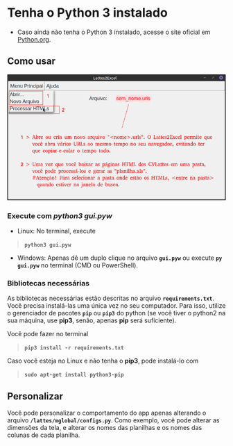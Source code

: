 # Tenha o Python 3 instalado

 - Caso ainda não tenha o Python 3 instalado, acesse o site oficial em
    [Python.org](https://www.python.org).

## Como usar
  
  ![](lattes/help.png)
  

### Execute com *python3 gui.pyw*

 - Linux: No terminal, execute 
 > **`python3 gui.pyw`**

 - Windows: Apenas dê um duplo clique no arquivo **```gui.pyw```** ou execute **```py gui.pyw```**
    no terminal (CMD ou PowerShell).

### Bibliotecas necessárias
 
As bibliotecas necessárias estão descritas no arquivo **`requirements.txt`**.
Você precisa instalá-las uma única vez no seu computador. Para isso, utilize
o gerenciador de pacotes **`pip`** ou **`pip3`** do python (se você tiver o python2 na 
sua máquina, use **pip3**, senão, apenas **pip** será suficiente).

Você pode fazer no terminal
> **`pip3 install -r requirements.txt`** 

Caso você esteja no Linux e não tenha o **pip3**, pode instalá-lo com
> **`sudo apt-get install python3-pip`**


## Personalizar
Você pode personalizar o comportamento do app apenas alterando o arquivo **`/lattes/mglobal/configs.py`**. 
Como exemplo, você pode alterar as dimensões da tela, e alterar os nomes das planilhas e os nomes das colunas
de cada planilha.
